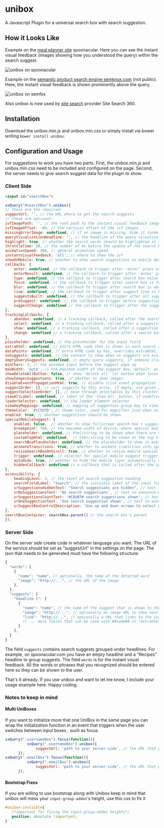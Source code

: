 unibox
======

A Javascript Plugin for a universal search box with search suggestion.

## How it Looks Like

Example on the [meal planner site](https://spoonacular.com/meal-planner) spoonacular. Here you can see the instant visual feedback (images showing how you understood the query) within the search suggest.

![](https://github.com/ddsky/unibox/blob/master/img/unibox-on-spoonacular.png?raw=true "unibox on spoonacular")

Example on the [semantic product search engine semknox.com](http://semknox.com) (not public). Here, the instant visual feedback is shown prominently above the query.

![](https://github.com/ddsky/unibox/blob/master/img/unibox-on-semfox.png?raw=true "unibox on semfox")

Also unibox is now used by [site search](http://sitesearch360.com) provider Site Search 360.

## Installation

Download the unibox.min.js and unibox.min.css or simply install via bower writing `bower install unibox`.

## Configuration and Usage

For suggestions to work you have two parts. First, the unibox.min.js and unibox.min.css need to be included and configured on the page. Second, the server needs to give search suggest data for the plugin to show.

### Client Side

```html
<input id="searchBox">
```

```javascript
sxQuery("#searchBox").unibox({
// these are the required:
suggestUrl: '', // the URL where to get the search suggests
// these are optional:
ivfImagePath: '', // the root path to the instant visual feedback images
ivfImageOffset: -80, // the vertical offset of the ivf images
missingErrorImage: undefined, // if an image is missing, hide it (undefined) or show a placeholder image
queryVisualizationHeadline: '', // the headline of the query visualization
highlight: true, // whether the search words should be highlighted in the results
throttleTime: 50, // the number of ms before the update of the search box is triggered
animationSpeed: 300, // general animation speed
instantVisualFeedback: 'all', // where to show the ivf
showOnMobile: true, // whether to show search suggestions on mobile devices
callbacks: {
    enter: undefined, // the callback to trigger after 'enter' press or search button click (when no suggestion is selected) - args(query, searchButton [optional], hideSpecialCallback [optional])
    enterResult: undefined, // the callback to trigger after 'enter' press or click on selected suggestion - args(query, href, hasCtrlModifier [optional])
    type: undefined, // the callback to trigger after search box value changes - args(event, query)
    focus: undefined, // the callback to trigger after search box is focused - args(event, query)
    blur: undefined, // the callback to trigger after search box is abandoned - args(event, query)
    line: undefined, // the callback to trigger after suggest line is built - args(lineString, key, index, suggest)
    suggestsBuilt: undefined, // the callback to trigger after all suggestions are built - args(suggestBox, data)
    preSuggest: undefined, // the callback to trigger before suggestions are fetched, return 'false' to interrupt the process  - args(query, searchBox)
    suggestChange: undefined // the callback to trigger after the suggestion set is changed - args(isSuggestBoxVisible)
},
trackingCallbacks: {
    abandon: undefined, // a tracking callback, called after the search box is abandoned - args(query, visible suggestionCount, searchBox)
    select: undefined, // a tracking callback, called after a suggestion is selected - args(searchBox, suggestBox, target, query, suggestions, position, link)
    show: undefined, // a tracking callback, called after a suggestion set is shown - args(searchBox, suggestBox, aSuggestion, query, suggestions)
    change: undefined // a tracking callback, called after a search box value is changed - args(searchBox)
},
placeholder: undefined, // the placeholder for the input field
extraHtml: undefined, // extra HTML code that is shown in each search suggest
dataPoints: undefined, // extra HTML code by key, overrides extraHtml, e.g. {price: {html: '<span>#price# $</span>', position: 1}, category: {html: '<b>#category#</b>', position: 2}}
noSuggests: undefined, // the content to show when no suggests are available, if undefined, no suggests will be shown
emptyQuerySuggests: undefined, // empty query suggests, if someone clicks in the search field, we can show suggests
minChars: 3, // the minimum input before the suggest pops up
maxWidth: 'auto', // the maximum width of the suggest box, default: as wide as the input box
showDeleteAllButton: false, // show 'delete all' (x) button when focus hits back to input field
showImagesSuggestions: true, // whether to show images
disableEventPropagationHtml: true, // disable click event propagation to HTML element
suggestOrder: [], // sort suggests by this array, if empty, use given array order
suggestSelectionOrder: [], // move through selectables by this cluster order. if empty, use naturally given order by selectables
viewAllLabel: undefined, // label of the 'View All' button, if undefined no 'View All' button will be shown at the bottom of suggestion list
loaderSelector: undefined, // the loader element selector
viewKeyMappings: undefined, // mapping of suggestion group key to view key
themeColor: '#1C5D7D', // theme color, used for magnifier icon when using 'View All' button
enabled: true, // whether suggestions should be shown
specialMobileSuggest: {
    enabled: false,  // whether to show fullscreen search box + suggest box on search field focus when the viewport width is below specified breakpoint, default: false
    breakpoint: 768, // the maximum width of device, where special mobile suggestion should be shown, default: 768 px
    placeholder: undefined, // html/string to be shown when there are no suggest results in special mobile suggest box
    customTopHtml: undefined,  // html/string to be shown at the top of the page when special mobile suggests are visible
    searchBoxPlaceholder: undefined, // the placeholder to show in mobile suggestion search box
    animateTransitions: true, // whether to animate transition into special mobile suggestions
    resizeSearchBoxOnScroll: true, // whether to resize mobile special input block (search field + icons) on special mobile suggest box scroll
    trigger: undefined, // selector for special mobile suggest trigger, if the trigger is clicked, the fullscreen suggestion layer will be shown
    autoHide: true, // whether to hide the mobile layer automatically on search submission, if set to false, the enterCallback becomes a hideLayer callback as 3rd parameter, which has to be called in order to hide the mobile suggestions
    hiddenCallback: undefined // a callback that is called after the special mobile suggestions have been hidden
},
accessibility: {
    headingLevel: 2, // the level of search suggestion heading
    searchFieldLabel: "Search", // the invisible label of the input fields
    srSuggestionsHiddenText: "Search suggestions are hidden", // text to announce @screen reader when search suggestions were hidden
    srNoSuggestionsText: 'No search suggestions', // text to announce @screen reader if no suggestions are available
    srSuggestionsCountText: '#COUNT# search suggestions shown', // text to announce @screen reader after search suggestions have been shown, #COUNT# will be replaced with the suggestion count
    srOneSuggestionText: 'One search suggestion shown', // text to announce @screen reader after search suggestions have been shown
    srSuggestBoxControlDescription: 'Use up and down arrows to select available result. Press enter to go to selected search result. Touch devices users can use touch and swipe gestures.', // text to announce @screen reader after search input is focused - describes keyboard controls
},
searchBoxContainer: searchBox.parent() // the search box's parent
});
```

### Server Side

On the server side create code in whatever language you want. The URL of the service should be set as "suggestUrl" in the settings on the page. The json that needs to be generated must have the following structure:

```javascript
{
  "words": [
    {
      "name": "name", // optionally, the name of the detected word
      "image": "http://...", // the URL of the image
    },
  ],
  "suggests": {
    "headline 1": [
      {
        "name": "name", // the name of the suggest that is shown to the user
        "image": "http://...", // optionally an image URL to show next to the suggest
        "link": "http://...", // optionally a URL that links to the suggested page
        // ... more fields that can be used with ##name## in "extraHtml" templates
      }
    ],
  }
}
```
The field `suggests` contains search suggests grouped under headlines. For example, on spoonacular.com you have an empty headline and a "Recipes" headline to group suggests.
The field `words` is for the instant visual feedback. All the words or phrases that you recognized should be entered here so they can be shown to the user.

That's it already. If you use unibox and want to let me know, I include your usage example here. Happy coding.

### Notes to keep in mind
#### Multi UniBoxes
If you want to initialize more that one UniBox in the same page you can wrap the initialization function in an event that triggers when the user switches between input boxes , such as focus 
```javascript
sxQuery(".usernameBox").focus(function(){
          sxQuery(".usernameBox").unibox({
              suggestUrl: 'path to your server-side', // the URL that provides the data for the suggest
      });
sxQuery(".emailBox").focus(function(){
          sxQuery(".emailBox").unibox({
              suggestUrl: 'path to your server-side', // the URL that provides the data for the suggest
      });
```
#### Bootstrap Fixes
If you are willing to use bootstrap along with Unibox keep in mind that unibox will mess your `input-group-addon`'s height,
use this css to fix it
```css
#unibox-invisible{
   /*important for fixing the input-group-addon heights*/
   position: absolute !important;   
}
```
